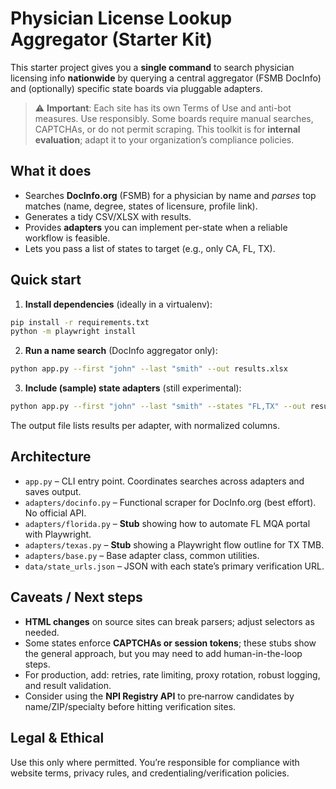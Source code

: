 # Physician License Lookup Aggregator (Starter Kit)

This starter project gives you a **single command** to search physician licensing info **nationwide** by querying a central aggregator (FSMB DocInfo) and (optionally) specific state boards via pluggable adapters.

> ⚠️ **Important**: Each site has its own Terms of Use and anti-bot measures. Use responsibly. Some boards require manual searches, CAPTCHAs, or do not permit scraping. This toolkit is for **internal evaluation**; adapt it to your organization’s compliance policies.

## What it does
- Searches **DocInfo.org** (FSMB) for a physician by name and *parses* top matches (name, degree, states of licensure, profile link).
- Generates a tidy CSV/XLSX with results.
- Provides **adapters** you can implement per-state when a reliable workflow is feasible.
- Lets you pass a list of states to target (e.g., only CA, FL, TX).

## Quick start

1) **Install dependencies** (ideally in a virtualenv):
```bash
pip install -r requirements.txt
python -m playwright install
```

2) **Run a name search** (DocInfo aggregator only):
```bash
python app.py --first "john" --last "smith" --out results.xlsx
```

3) **Include (sample) state adapters** (still experimental):
```bash
python app.py --first "john" --last "smith" --states "FL,TX" --out results.xlsx
```

The output file lists results per adapter, with normalized columns.

## Architecture

- `app.py` – CLI entry point. Coordinates searches across adapters and saves output.
- `adapters/docinfo.py` – Functional scraper for DocInfo.org (best effort). No official API.
- `adapters/florida.py` – **Stub** showing how to automate FL MQA portal with Playwright.
- `adapters/texas.py` – **Stub** showing a Playwright flow outline for TX TMB.
- `adapters/base.py` – Base adapter class, common utilities.
- `data/state_urls.json` – JSON with each state’s primary verification URL.

## Caveats / Next steps
- **HTML changes** on source sites can break parsers; adjust selectors as needed.
- Some states enforce **CAPTCHAs or session tokens**; these stubs show the general approach, but you may need to add human-in-the-loop steps.
- For production, add: retries, rate limiting, proxy rotation, robust logging, and result validation.
- Consider using the **NPI Registry API** to pre‑narrow candidates by name/ZIP/specialty before hitting verification sites.

## Legal & Ethical
Use this only where permitted. You’re responsible for compliance with website terms, privacy rules, and credentialing/verification policies.
